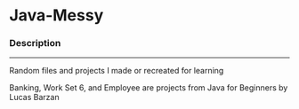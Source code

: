 # Java-Messy

### Description
-----------------------
Random files and projects I made or recreated for learning 

Banking, Work Set 6, and Employee are projects from Java for Beginners by Lucas Barzan
